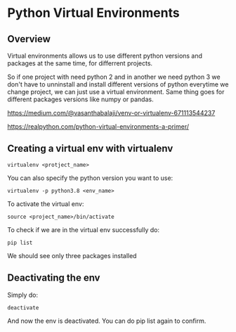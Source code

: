 # Python Virtual Environments

## Overview

Virtual environments allows us to use different python versions and packages at the same time, for differrent projects.

So if one project with need python 2 and in another we need python 3 we don't have to unninstall and install different versions of python everytime we change project, we can just use a virtual environment. Same thing goes for different packages versions like numpy or pandas.

https://medium.com/@vasanthabalaji/venv-or-virtualenv-671113544237

https://realpython.com/python-virtual-environments-a-primer/


## Creating a virtual env with virtualenv

	virtualenv <protject_name>

You can also specify the python version you want to use:

	virtualenv -p python3.8 <env_name>

To activate the virtual env:

	source <project_name>/bin/activate

To check if we are in the virtual env successfully do:

	pip list

We should see only three packages installed

## Deactivating the env

Simply do:

	deactivate

And now the env is deactivated. You can do pip list again to confirm.